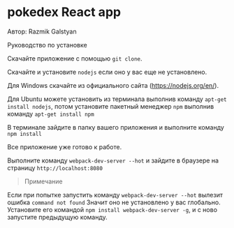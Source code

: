 # pokedex React app

Автор: Razmik Galstyan

Руководство по установке

Скачайте приложение с помощью `git clone`.

Скачайте и установите `nodejs` если оно у вас еще не установлено.

Для Windows скачайте из официального сайта (https://nodejs.org/en/).

Для Ubuntu можете установить из терминала выполнив команду `apt-get install nodejs`, потом установите пакетный менеджер `npm` выполнив команду `apt-get install npm`

В терминале зайдите в папку вашего приложения и выполните команду `npm install`

Все приложение уже готово к работе.

Выполните команду `webpack-dev-server --hot` и зайдите в браузере на страницу `http://localhost:8080`

>Примечание

Если при попытке запустить команду `webpack-dev-server --hot` вылезит ошибка `command not found` Значит оно не установлено у вас глобально.
Установите его командой `npm install webpack-dev-server -g`, и с ново запустите предыдущую команду.

